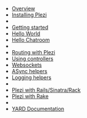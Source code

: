 * [Overview](/docs)
* [Installing Plezi](/docs/install)
* 
* [Getting started](/docs/basics)
* [Hello World](/docs/hello_world)
* [Hello Chatroom](/docs/hello_chat)
* 
* [Routing with Plezi](/docs/routes)
* [Using controllers](/docs/controllers)
* [Websockets](/docs/websockets)
* [ASync helpers](/docs/async_helpers)
* [Logging helpers](/docs/logging)
* 
* [Plezi with Rails/Sinatra/Rack](/docs/with_rack_app)
* [Plezi with Rake](/docs/rake)
* 
* [YARD Documentation](http://www.rubydoc.info/gems/plezi)